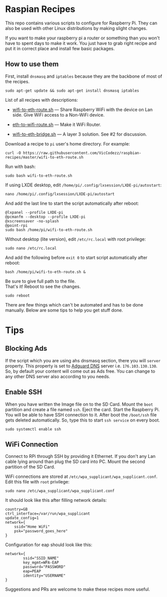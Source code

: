 # Raspian Recipes

This repo contains various scripts to configure for Raspberry Pi. They can also be used with other Linux distributions by making slight changes.

If you want to make your raspberry pi a router or something than you won't have to spent days to make it work. You just have to grab right recipe and put it in correct place and install few basic packages.

## How to use them

First, install `dnsmasq` and `iptables` because they are the backbone of most of the recipes.

    sudo apt-get update && sudo apt-get install dnsmasq iptables

List of all recipes with descriptions:

 - [wifi-to-eth-route.sh](wifi-to-eth-route.sh) — Share Raspberry WiFi with the device on Lan side.
Give WiFi access to a Non-WiFi device.

 - [eth-to-wifi-route.sh](eth-to-wifi-route.sh) — Make it WiFi Router.

 - [wifi-to-eth-bridge.sh](wifi-to-eth-bridge.sh) — A layer 3 solution. See #2 for discussion.

Download a recipe to `pi` user's home directory. For example:

    curl -O https://raw.githubusercontent.com/VicCodezz/raspbian-recipes/master/wifi-to-eth-route.sh
Run with bash:

    sudo bash wifi-to-eth-route.sh

If using LXDE desktop, edit `/home/pi/.config/lxsession/LXDE-pi/autostart`:

    nano /home/pi/.config/lxsession/LXDE-pi/autostart

And add the last line to start the script automatically after reboot:

    @lxpanel --profile LXDE-pi
    @pcmanfm --desktop --profile LXDE-pi
    @xscreensaver -no-splash
    @point-rpi
    sudo bash /home/pi/wifi-to-eth-route.sh

Without desktop (lite version), edit `/etc/rc.local` with root privilege:

    sudo nano /etc/rc.local

And add the following before `exit 0` to start script automatically after reboot:

    bash /home/pi/wifi-to-eth-route.sh &

Be sure to give full path to the file.<br>
That's it! Reboot to see the changes.

    sudo reboot

There are few things which can't be automated and has to be done manually. Below are some tips to help you get stuff done.

# Tips

## Blocking Ads

If the script which you are using ahs dnsmasq section, there you will `server` property.
This property is set to [Adguard DNS](https://adguard.com/en/adguard-dns/overview.html) server i.e. `176.103.130.130`. So, by default your content will come out as Ads free.
You can change to any other DNS server also according to you needs.

## Enable SSH

When you have written the Image file on to the SD Card. Mount the `boot` partition and create a file named `ssh`.
Eject the card. Start the Raspberry Pi. You will be able to have SSH connection to it.
After boot the `/boot/ssh` file gets deleted automatically. So, type this to start `ssh service` on every boot.

    sudo systemctl enable ssh

## WiFi Connection

Connect to RPi through SSH by providing it Ethernet.
If you don't any Lan cable lying around than plug the SD card into PC. Mount the second partition of the SD Card.

WiFi connections are stored at `/etc/wpa_supplicant/wpa_supplicant.conf`. Edit this file with `root` privilege:

    sudo nano /etc/wpa_supplicant/wpa_supplicant.conf

It should look like this after filling network details:

    country=GB
    ctrl_interface=/var/run/wpa_supplicant
    update_config=1
    network={
        ssid="Home WiFi"
        psk="password_goes_here"
    }

Configuration for eap should look like this:

    network={
            ssid="SSID_NAME"
            key_mgmt=WPA-EAP
            password="PASSWORD"
            eap=PEAP
            identity="USERNAME"
    }

Suggestions and PRs are welcome to make these recipes more useful.
